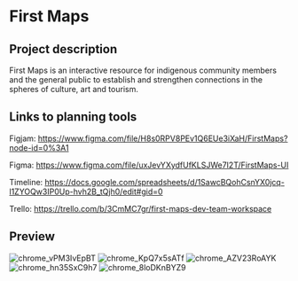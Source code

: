 # First Maps

## Project description

First Maps is an interactive resource for indigenous community members and the general public to establish and strengthen connections in the spheres of culture, art and tourism.

## Links to planning tools

Figjam: https://www.figma.com/file/H8s0RPV8PEv1Q6EUe3iXaH/FirstMaps?node-id=0%3A1 

Figma: https://www.figma.com/file/uxJevYXydfUfKLSJWe7I2T/FirstMaps-UI 

Timeline: https://docs.google.com/spreadsheets/d/1SawcBQohCsnYX0jcq-l1ZYOQw3IP0Up-hvh2B_tQjh0/edit#gid=0

Trello: https://trello.com/b/3CmMC7gr/first-maps-dev-team-workspace

## Preview

![chrome_vPM3IvEpBT](https://user-images.githubusercontent.com/89231041/199608607-3ed1e425-81bc-410e-8228-5ca0a926df02.png)
![chrome_KpQ7x5sATf](https://user-images.githubusercontent.com/89231041/199608650-f7481f45-0fba-436c-a589-b8902824836b.png)
![chrome_AZV23RoAYK](https://user-images.githubusercontent.com/89231041/199608679-a3eead96-e657-41a1-ae7b-8cebafe4b8b0.png)
![chrome_hn35SxC9h7](https://user-images.githubusercontent.com/89231041/199608680-1c57f59b-e989-4ace-8a98-62373c3248b3.png)
![chrome_8loDKnBYZ9](https://user-images.githubusercontent.com/89231041/199608693-bb8f3d02-de5d-4d57-b857-dcfb9a379a22.png)






